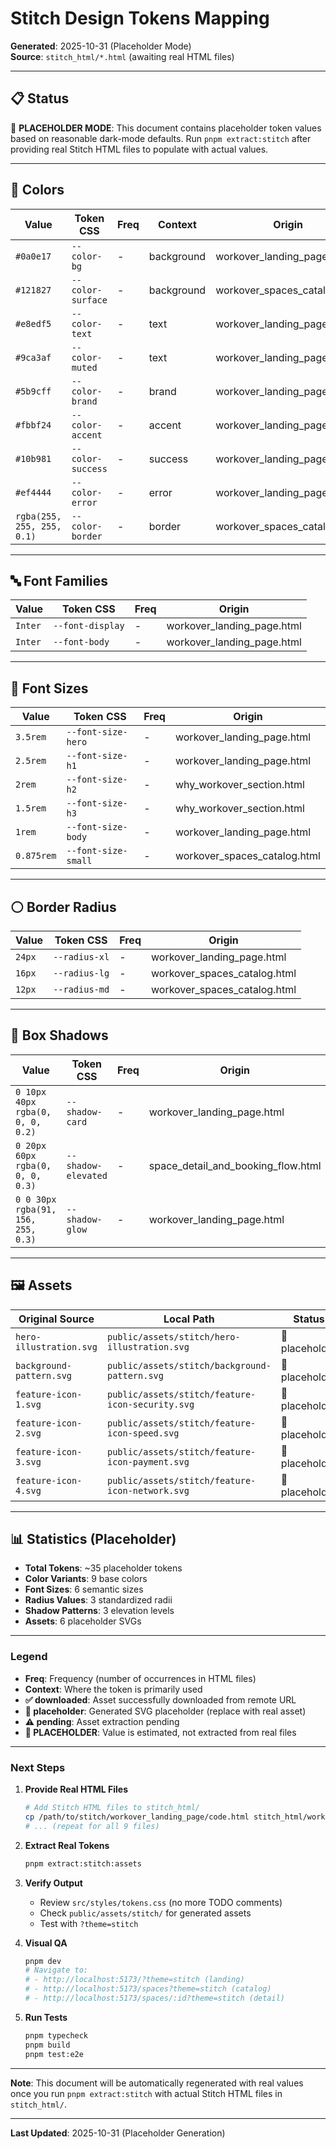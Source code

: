 # Stitch Design Tokens Mapping

**Generated**: 2025-10-31 (Placeholder Mode)  
**Source**: `stitch_html/*.html` (awaiting real HTML files)

---

## 📋 Status

🔶 **PLACEHOLDER MODE**: This document contains placeholder token values based on reasonable dark-mode defaults. Run `pnpm extract:stitch` after providing real Stitch HTML files to populate with actual values.

---

## 🎨 Colors

| Value | Token CSS | Freq | Context | Origin |
|-------|-----------|------|---------|--------|
| `#0a0e17` | `--color-bg` | - | background | workover_landing_page.html |
| `#121827` | `--color-surface` | - | background | workover_spaces_catalog.html |
| `#e8edf5` | `--color-text` | - | text | workover_landing_page.html |
| `#9ca3af` | `--color-muted` | - | text | workover_landing_page.html |
| `#5b9cff` | `--color-brand` | - | brand | workover_landing_page.html |
| `#fbbf24` | `--color-accent` | - | accent | workover_landing_page.html |
| `#10b981` | `--color-success` | - | success | workover_landing_page.html |
| `#ef4444` | `--color-error` | - | error | workover_landing_page.html |
| `rgba(255, 255, 255, 0.1)` | `--color-border` | - | border | workover_spaces_catalog.html |

---

## 🔤 Font Families

| Value | Token CSS | Freq | Origin |
|-------|-----------|------|--------|
| `Inter` | `--font-display` | - | workover_landing_page.html |
| `Inter` | `--font-body` | - | workover_landing_page.html |

---

## 📏 Font Sizes

| Value | Token CSS | Freq | Origin |
|-------|-----------|------|--------|
| `3.5rem` | `--font-size-hero` | - | workover_landing_page.html |
| `2.5rem` | `--font-size-h1` | - | workover_landing_page.html |
| `2rem` | `--font-size-h2` | - | why_workover_section.html |
| `1.5rem` | `--font-size-h3` | - | why_workover_section.html |
| `1rem` | `--font-size-body` | - | workover_landing_page.html |
| `0.875rem` | `--font-size-small` | - | workover_spaces_catalog.html |

---

## ⚪ Border Radius

| Value | Token CSS | Freq | Origin |
|-------|-----------|------|--------|
| `24px` | `--radius-xl` | - | workover_landing_page.html |
| `16px` | `--radius-lg` | - | workover_spaces_catalog.html |
| `12px` | `--radius-md` | - | workover_spaces_catalog.html |

---

## 💫 Box Shadows

| Value | Token CSS | Freq | Origin |
|-------|-----------|------|--------|
| `0 10px 40px rgba(0, 0, 0, 0.2)` | `--shadow-card` | - | workover_landing_page.html |
| `0 20px 60px rgba(0, 0, 0, 0.3)` | `--shadow-elevated` | - | space_detail_and_booking_flow.html |
| `0 0 30px rgba(91, 156, 255, 0.3)` | `--shadow-glow` | - | workover_landing_page.html |

---

## 🖼️ Assets

| Original Source | Local Path | Status | Dimensions |
|-----------------|------------|--------|------------|
| `hero-illustration.svg` | `public/assets/stitch/hero-illustration.svg` | 📝 placeholder | 1600×900 |
| `background-pattern.svg` | `public/assets/stitch/background-pattern.svg` | 📝 placeholder | 1600×900 |
| `feature-icon-1.svg` | `public/assets/stitch/feature-icon-security.svg` | 📝 placeholder | 64×64 |
| `feature-icon-2.svg` | `public/assets/stitch/feature-icon-speed.svg` | 📝 placeholder | 64×64 |
| `feature-icon-3.svg` | `public/assets/stitch/feature-icon-payment.svg` | 📝 placeholder | 64×64 |
| `feature-icon-4.svg` | `public/assets/stitch/feature-icon-network.svg` | 📝 placeholder | 64×64 |

---

## 📊 Statistics (Placeholder)

- **Total Tokens**: ~35 placeholder tokens
- **Color Variants**: 9 base colors
- **Font Sizes**: 6 semantic sizes
- **Radius Values**: 3 standardized radii
- **Shadow Patterns**: 3 elevation levels
- **Assets**: 6 placeholder SVGs

---

### Legend

- **Freq**: Frequency (number of occurrences in HTML files)
- **Context**: Where the token is primarily used
- **✅ downloaded**: Asset successfully downloaded from remote URL
- **📝 placeholder**: Generated SVG placeholder (replace with real asset)
- **⚠️ pending**: Asset extraction pending
- **🔶 PLACEHOLDER**: Value is estimated, not extracted from real files

---

### Next Steps

1. **Provide Real HTML Files**
   ```bash
   # Add Stitch HTML files to stitch_html/
   cp /path/to/stitch/workover_landing_page/code.html stitch_html/workover_landing_page.html
   # ... (repeat for all 9 files)
   ```

2. **Extract Real Tokens**
   ```bash
   pnpm extract:stitch:assets
   ```

3. **Verify Output**
   - Review `src/styles/tokens.css` (no more TODO comments)
   - Check `public/assets/stitch/` for generated assets
   - Test with `?theme=stitch`

4. **Visual QA**
   ```bash
   pnpm dev
   # Navigate to:
   # - http://localhost:5173/?theme=stitch (landing)
   # - http://localhost:5173/spaces?theme=stitch (catalog)
   # - http://localhost:5173/spaces/:id?theme=stitch (detail)
   ```

5. **Run Tests**
   ```bash
   pnpm typecheck
   pnpm build
   pnpm test:e2e
   ```

---

**Note**: This document will be automatically regenerated with real values once you run `pnpm extract:stitch` with actual Stitch HTML files in `stitch_html/`.

---

**Last Updated**: 2025-10-31 (Placeholder Generation)
